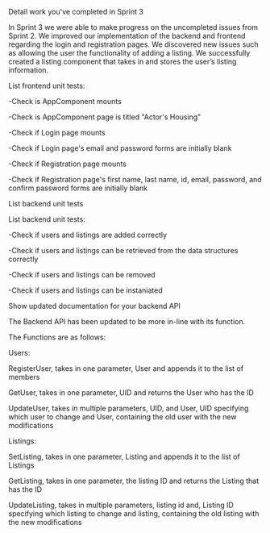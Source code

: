 Detail work you've completed in Sprint 3

In Sprint 3 we were able to make progress on the uncompleted issues from Sprint 2. We improved our implementation of the backend and frontend regarding the login and registration pages. We discovered new issues such as allowing the user the functionality of adding a listing. We successfully created a listing component that takes in and stores the user’s listing information.


List frontend unit tests:

-Check is AppComponent mounts

-Check is AppComponent page is titled "Actor's Housing"

-Check if Login page mounts

-Check if Login page's email and password forms are initially blank

-Check if Registration page mounts

-Check if Registration page's first name, last name, id, email, password, and confirm password forms are initially blank


List backend unit tests

List backend unit tests:

-Check if users and listings are added correctly

-Check if users and listings can be retrieved from the data structures correctly

-Check if users and listings can be removed

-Check if users and listings can be instaniated


Show updated documentation for your backend API 

The Backend API has been updated to be more in-line with its function.

The Functions are as follows:

Users:

  RegisterUser, takes in one parameter, User and appends it to the list of members

  GetUser, takes in one parameter, UID and returns the User who has the ID

  UpdateUser, takes in multiple parameters, UID, and User, UID specifying which user to change and User, containing the old user with the new modifications 

Listings:

  SetListing, takes in one parameter, Listing and appends it to the list of Listings

  GetListing, takes in one parameter, the listing ID and returns the Listing that has the ID

  UpdateListing, takes in multiple parameters, listing id and, Listing ID specifying which listing to change and listing, containing the old listing with the new modifications 
